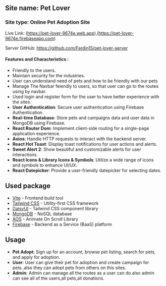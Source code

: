 ## Site name: Pet Lover

### Site type: Online Pet Adoption Site

Live Link: (https://pet-lover-9674e.web.app),(https://pet-lover-9674e.firebaseapp.com)

Server GitHub: https://github.com/Fardin15/pet-lover-server

#### Features and Characteristics :

- Friendly to the users.
- Maintain security for the industries.
- User can understand need of pets and how to be friendly with our pets
- Manage The Navbar feiendly to users, so that user can go to the routes using by navbar.
- Used login and register form for the user to have better experience with the sites.
- **User Authentication**: Secure user authentication using Firebase Authentication.
- **Real-time Database**: Store pets and campaigns data and user data in MongoDB using Firebase.
- **React Router Dom**: Implement client-side routing for a single-page application experience.
- **Axios**: Handle HTTP requests to interact with the backend server.
- **React Hot Toast**: Display toast notifications for user actions and alerts.
- **Sweet Alert 2**: Show beautiful and customizable alerts for user interactions.
- **React Icons & Library Icons & Symbols**: Utilize a wide range of icons and symbols to enhance UI/UX.
- **React Datepicker**: Provide a user-friendly datepicker for selecting dates.

## Used package

- [Vite](https://vitejs.dev/) - Frontend build tool
- [Tailwind CSS](https://tailwindcss.com/) - Utility-first CSS framework
- [DaisyUI](https://daisyui.com/) - Tailwind CSS component library
- [MongoDB](https://www.mongodb.com/) - NoSQL database
- [AOS](https://michalsnik.github.io/aos/) - Animate On Scroll Library
- [Firebase](https://firebase.google.com/) - Backend as a Service (BaaS) platform

## Usage

- **Pet Adopt**: Sign up for an account, browse pet listing, search for pets, and apply for adoption.
- **User**: User can give their pet for adoption and create campaign for pets..also they can adopt pets from others on this sites.
- **Admin**: Admin can manage all the routes as a user can do.also admin can see all of the users,all pets,all donations.

